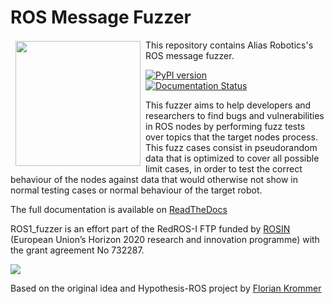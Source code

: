 # ROS Message Fuzzer
<a href="http://www.aliasrobotics.com"><img src="https://aliasrobotics.com/images/logo.png" align="left" hspace="8" vspace="2" width="200"></a>

This repository contains Alias Robotics's ROS message fuzzer.

[![PyPI version](https://badge.fury.io/py/ros1-fuzzer.svg)](https://badge.fury.io/py/ros1-fuzzer)   
[![Documentation Status](https://readthedocs.org/projects/ros1_fuzzer/badge/?version=latest)](https://ros1_fuzzer.readthedocs.io/en/latest/?badge=latest)   


This fuzzer aims to help developers and researchers to find bugs and vulnerabilities in ROS nodes by performing fuzz tests
over topics that the target nodes process. This fuzz cases consist in pseudorandom data that is optimized to cover all
possible limit cases, in order to test the correct behaviour of the nodes against data that would otherwise not show 
in normal testing cases or normal behaviour of the target robot.

The full documentation is available on [ReadTheDocs](https://ros1_fuzzer.readthedocs.com)

ROS1_fuzzer is an effort part of the RedROS-I FTP funded by [ROSIN](http://rosin-project.eu/) (European Union’s Horizon 2020 research and innovation programme) with the grant agreement No 732287.

<img src="http://rosin-project.eu/wp-content/uploads/2017/03/Logo_ROSIN_CMYK-Website.png"/>

Based on the original idea and Hypothesis-ROS project by [Florian Krommer](https://github.com/fkromer/hypothesis-ros)


